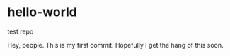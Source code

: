 # hello-world
test repo

Hey, people. This is my first commit. Hopefully I get the hang of this soon.

